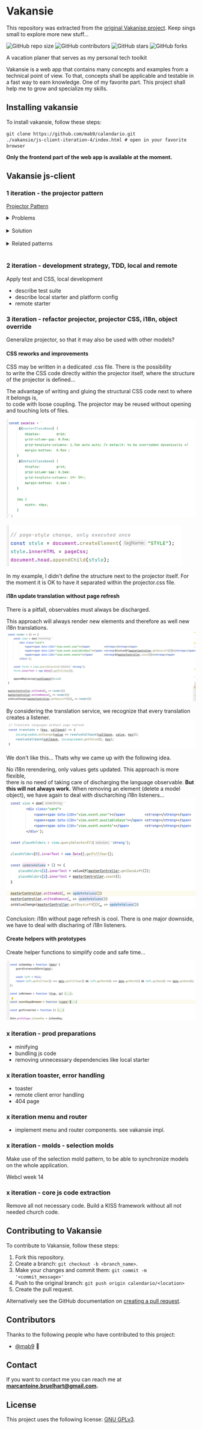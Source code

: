 # Vakansie

This repository was extracted from the [original Vakanise project](https://github.com/mab9/vakansie). Keep sings small to explore more new stuff... 

<!--- These are examples. See https://shields.io for others or to customize this set of shields. You might want to include dependencies, project status and licence info here --->
![GitHub repo size](https://img.shields.io/github/repo-size/mab9/calendario)
![GitHub contributors](https://img.shields.io/github/contributors/mab9/calendario)
![GitHub stars](https://img.shields.io/github/stars/mab9/calendario?style=social)
![GitHub forks](https://img.shields.io/github/forks/mab9/calendario?style=social)
<!--![Twitter Follow](https://img.shields.io/twitter/follow/mab9?style=social)-->

A vacation planer that serves as my personal tech toolkit 

Vakansie is a web app that contains many concepts and examples from a technical point of view. 
To that, concepts shall be applicable and testable in a fast way to earn knowledge. One of my favorite part. 
This project shall help me to grow and specialize my skills. 


## Installing vakansie

To install vakansie, follow these steps:

``` 
git clone https://github.com/mab9/calendario.git
./vakansie/js-client-iteration-4/index.html # open in your favorite browser
```

**Only the frontend part of the web app is available at the moment.** 


## Vakansie js-client

### 1 iteration - the projector pattern

[Projector Pattern](https://github.com/mab9/calendario/blob/main/js-client-iteration-1/index.html)

<details>
    <summary>Problems</summary>
    <li>
        Implementing dedicated views for many screens
        including model binding leads to much code that
        needs to be created, tested, and maintained.
    </li>
    <li>
        Moreover, this code is UI-toolkit specific and
        needs to be replaced with any change of the
        toolkit. The sheer amount of code can make this
        prohibitively expensive.
    </li>
</details>
<br>

<details>
    <summary>Solution</summary>
    <li>Rich Presentation Models / Attributes</li>
    <li>Abstract Factory (GOF): IProjector</li>
</details>
<br>

<details>
    <summary>Related patterns</summary>
    <li>Components - Dependency to data is reversed. Can be used as projection target.</li>
    <li>Abstract UI Toolkit - Applicable in a limited context, where least common denominator between all UI technologies is OK</li>
</details>
<br>


### 2 iteration - development strategy, TDD, local and remote

Apply test and CSS, local development

- describe test suite
- describe local starter and platform config
- remote starter

### 3 iteration - refactor projector, projector CSS, i18n, object override

Generalize projector, so that it may also be used with other models?

#### CSS reworks and improvements
CSS may be written in a dedicated .css file. There is the possibility <br> to write the CSS code directly within the projector itself, where the structure of the projector is defined...  

The advantage of writing and gluing the structural CSS code next to where it belongs is,<br> to code with loose coupling. The projector may be reused without opening and touching lots of files.   

![css-in-js.png](resources/css-in-js.png)

![css-in-js-glue.png](resources/css-in-js-glue.png)

In my example, I didn't define the structure next to the projector itself. For the moment it is OK to have it separated within the projector.css file.

#### i18n update translation without page refresh

There is a pitfall, observables must always be discharged. 

This approach will always render new elements and therefore as well new i18n translations. 
![i18n-override.png](resources/i18n-override.png)

By considering the translation service, we recognize that every translation creates a listener.
![i18n-listener.png](resources/i18n-listener.png)

We don't like this... Thats why we came up with the following idea.

No i18n rerendering, only values gets updated. This approach is more flexible, <br>
there is no need of taking care of discharging the language observable. <strong>But this will not always work.</strong>
When removing an element (delete a model object), we have again to deal with discharching i18n listeners...
![i18n-onchange.png](resources/i18n-onchange.png)

Conclusion: i18n without page refresh is cool. There is one major downside, we have to deal with discharing of i18n listeners.

#### Create helpers with prototypes 

Create helper functions to simplify code and safe time...

![img.png](resources/date-prototype.png)

### x iteration - prod preparations

- minifying
- bundling js code
- removing unnecessary dependencies like local starter

### x iteration toaster, error handling

- toaster
- remote client error handling
- 404 page

### x iteration menu and router

- implement menu and router components. see vakansie impl.

### x iteration - molds - selection molds

Make use of the selection mold pattern, to be able to synchronize models on the whole application.

Webcl week 14

### x iteration - core js code extraction

Remove all not necessary code. Build a KISS framework without all not needed
church code. 

## Contributing to Vakansie

<!--- If your README is long or you have some specific process or steps you want contributors to follow, consider creating a separate CONTRIBUTING.md file--->
To contribute to Vakansie, follow these steps:

1. Fork this repository.
2. Create a branch: `git checkout -b <branch_name>`.
3. Make your changes and commit them: `git commit -m '<commit_message>'`
4. Push to the original branch: `git push origin calendario/<location>`
5. Create the pull request.

Alternatively see the GitHub documentation on [creating a pull request](https://help.github.com/en/github/collaborating-with-issues-and-pull-requests/creating-a-pull-request).

## Contributors

Thanks to the following people who have contributed to this project:

* [@mab9](https://github.com/mab9) 📖

<!-- You might want to consider using something like the [All Contributors](https://github.com/all-contributors/all-contributors) specification and its [emoji key](https://allcontributors.org/docs/en/emoji-key). -->

## Contact

If you want to contact me you can reach me at **marcantoine.bruelhart@gmail.com.**

## License
<!--- If you're not sure which open license to use see https://choosealicense.com/--->

This project uses the following license: [GNU GPLv3](https://choosealicense.com/licenses/gpl-3.0/).